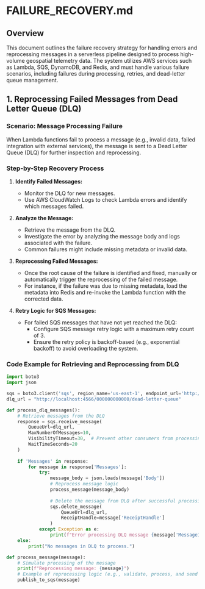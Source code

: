 # FAILURE_RECOVERY.md

## Overview
This document outlines the failure recovery strategy for handling errors and reprocessing messages in a serverless pipeline designed to process high-volume geospatial telemetry data. The system utilizes AWS services such as Lambda, SQS, DynamoDB, and Redis, and must handle various failure scenarios, including failures during processing, retries, and dead-letter queue management.

## 1. Reprocessing Failed Messages from Dead Letter Queue (DLQ)

### Scenario: Message Processing Failure
When Lambda functions fail to process a message (e.g., invalid data, failed integration with external services), the message is sent to a Dead Letter Queue (DLQ) for further inspection and reprocessing.

### Step-by-Step Recovery Process

1. **Identify Failed Messages:**
   - Monitor the DLQ for new messages.
   - Use AWS CloudWatch Logs to check Lambda errors and identify which messages failed.

2. **Analyze the Message:**
   - Retrieve the message from the DLQ.
   - Investigate the error by analyzing the message body and logs associated with the failure.
   - Common failures might include missing metadata or invalid data.

3. **Reprocessing Failed Messages:**
   - Once the root cause of the failure is identified and fixed, manually or automatically trigger the reprocessing of the failed message.
   - For instance, if the failure was due to missing metadata, load the metadata into Redis and re-invoke the Lambda function with the corrected data.

4. **Retry Logic for SQS Messages:**
   - For failed SQS messages that have not yet reached the DLQ:
     - Configure SQS message retry logic with a maximum retry count of 3.
     - Ensure the retry policy is backoff-based (e.g., exponential backoff) to avoid overloading the system.

### Code Example for Retrieving and Reprocessing from DLQ

```python
import boto3
import json

sqs = boto3.client('sqs', region_name='us-east-1', endpoint_url='http://localhost:4566')
dlq_url = "http://localhost:4566/000000000000/dead-letter-queue"

def process_dlq_messages():
    # Retrieve messages from the DLQ
    response = sqs.receive_message(
        QueueUrl=dlq_url,
        MaxNumberOfMessages=10,
        VisibilityTimeout=30,  # Prevent other consumers from processing while handling
        WaitTimeSeconds=20
    )
    
    if 'Messages' in response:
        for message in response['Messages']:
            try:
                message_body = json.loads(message['Body'])
                # Reprocess message logic
                process_message(message_body)
                
                # Delete the message from DLQ after successful processing
                sqs.delete_message(
                    QueueUrl=dlq_url,
                    ReceiptHandle=message['ReceiptHandle']
                )
            except Exception as e:
                print(f"Error processing DLQ message {message['MessageId']}: {e}")
    else:
        print("No messages in DLQ to process.")

def process_message(message):
    # Simulate processing of the message
    print(f"Reprocessing message: {message}")
    # Example of reprocessing logic (e.g., validate, process, and send to another SQS queue)
    publish_to_sqs(message)
